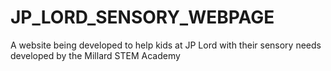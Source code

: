 # JP_LORD_SENSORY_WEBPAGE
A website being developed to help kids at JP Lord with their sensory needs developed by the Millard STEM Academy
